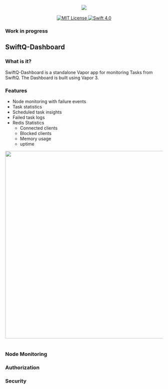 	
<p align="center">
    <img src="https://user-images.githubusercontent.com/8390081/34579562-da24d5dc-f15f-11e7-9967-3280e20c5d08.png">
    <br>
    <br>
    <a href="LICENSE">
        <img src="http://img.shields.io/badge/license-MIT-brightgreen.svg" alt="MIT License">
    </a>
    <a href="https://swift.org">
        <img src="http://img.shields.io/badge/swift-4.0-brightgreen.svg" alt="Swift 4.0">
    </a>
</p>

	
	
### Work in progress


## SwiftQ-Dashboard

### What is it?
SwiftQ-Dashboard is a standalone Vapor app for monitoring Tasks from SwiftQ.  The Dashboard is built using Vapor 3.

### Features
* Node monitoring with failure events
* Task statistics
* Scheduled task insights
* Failed task logs
* Redis Statistics
	* Connected clients
	* Blocked clients
	* Memory usage
	* uptime


<p align="center">
    <img src="https://user-images.githubusercontent.com/8390081/34579853-153a8012-f161-11e7-9fad-b95f67caa2b9.png" width="600">
    <br>
    <br>
</p>

### Node Monitoring

### Authorization

### Security